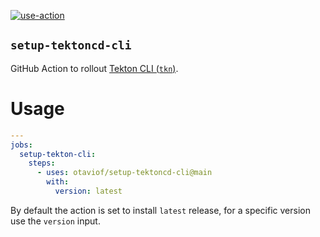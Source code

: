 [![use-action][useActionWorkflowBadge]][useActionWorkflow]

`setup-tektoncd-cli`
------------------

GitHub Action to rollout [Tekton CLI (`tkn`)][githubTektonCLI].

# Usage

```yaml
---
jobs:
  setup-tekton-cli:
    steps:
      - uses: otaviof/setup-tektoncd-cli@main
        with:
          version: latest
```

By default the action is set to install `latest` release, for a specific version use the `version` input.

[githubTektonCLI]: https://github.com/tektoncd/cli
[useActionWorkflowBadge]: https://github.com/openshift-pipelines/setup-tektoncd-cli/actions/workflows/use-action.yaml/badge.svg
[useActionWorkflow]: https://github.com/openshift-pipelines/setup-tektoncd-cli/actions/workflows/use-action.yaml
